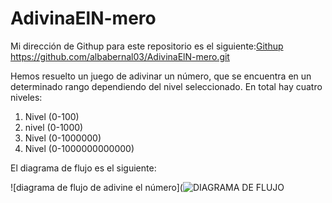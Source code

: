 # AdivinaElN-mero


Mi dirección de Githup para este repositorio es el siguiente:[Githup](https://github.com/albabernal03/AdivinaElN-mero.git)
https://github.com/albabernal03/AdivinaElN-mero.git

Hemos resuelto un juego de adivinar un número, que se encuentra en un determinado rango dependiendo del nivel seleccionado. En total hay cuatro niveles:
1. Nivel (0-100) 
2. nivel (0-1000)
3. Nivel (0-1000000)
4. Nivel (0-1000000000000)

El diagrama de flujo es el siguiente:

![diagrama de flujo de adivine el número](![DIAGRAMA DE FLUJO](https://user-images.githubusercontent.com/91721875/141657773-eefa258c-38dd-4c2a-9db6-aad4826eb70d.jpg)



